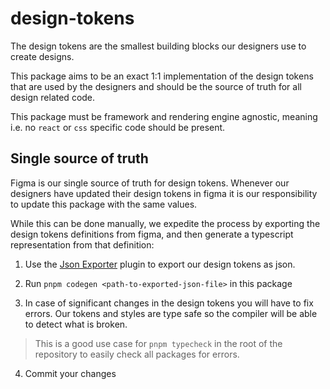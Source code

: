 # design-tokens

The design tokens are the smallest building blocks our designers use to create designs.

This package aims to be an exact 1:1 implementation of the design tokens that are used by the designers and should be the source of truth for all design related code.

This package must be framework and rendering engine agnostic, meaning i.e. no `react` or `css` specific code should be present.

## Single source of truth

Figma is our single source of truth for design tokens. Whenever our designers have updated their design tokens in figma it is our responsibility to update this package with the same values.

While this can be done manually, we expedite the process by exporting the design tokens definitions from figma, and then generate a typescript representation from that definition:

1. Use the [Json Exporter](https://www.figma.com/community/plugin/1365868080931980869/json-exporter) plugin to export our design tokens as json.

2. Run `pnpm codegen <path-to-exported-json-file>` in this package

3. In case of significant changes in the design tokens you will have to fix errors.
   Our tokens and styles are type safe so the compiler will be able to detect what is broken.

> This is a good use case for `pnpm typecheck` in the root of the repository to easily check all packages for errors.

4. Commit your changes
